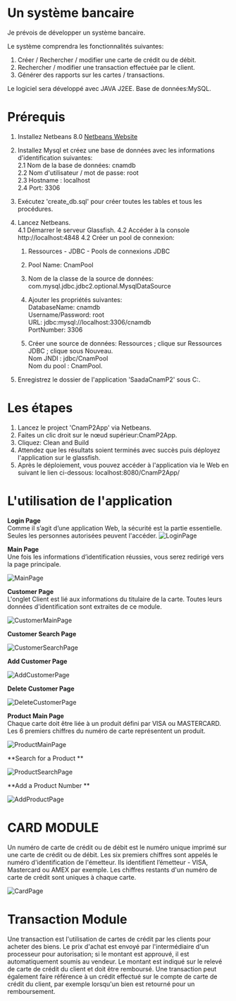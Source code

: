 # Un système bancaire
Je prévois de développer un système bancaire.
 
Le système comprendra les fonctionnalités suivantes: 

 1. Créer / Rechercher / modifier une carte de crédit ou de débit. 
 2. Rechercher / modifier une transaction effectuée par le client. 
 3. Générer des rapports sur les cartes / transactions. 

Le logiciel sera développé avec JAVA J2EE. Base de données:MySQL. 

# Prérequis 
  1. Installez Netbeans 8.0 [Netbeans Website](http://www.netbeans.org/)     
  
  2. Installez Mysql et créez une base de données avec les informations d'identification suivantes:    
     2.1 Nom de la base de données: cnamdb      
     2.2 Nom d'utilisateur / mot de passe: root     
     2.3 Hostname : localhost     
     2.4 Port: 3306      
     
  3. Exécutez 'create_db.sql' pour créer toutes les tables et tous les procédures. 
  
  4. Lancez Netbeans.    
     4.1 Démarrer le serveur Glassfish.
     4.2 Accéder à la console  http://localhost:4848 
     4.2 Créer un pool de connexion:  
       1. Ressources - JDBC - Pools de connexions JDBC    
       2. Pool Name: CnamPool   
       3. Nom de la classe de la source de données: com.mysql.jdbc.jdbc2.optional.MysqlDataSource     
       4. Ajouter les propriétés suivantes:      
          DatabaseName: cnamdb           
          Username/Password: root           
          URL: jdbc:mysql://localhost:3306/cnamdb       
          PortNumber: 3306          
               
      5. Créer une source de données: Ressources ; clique sur Ressources JDBC ; clique sous Nouveau.  
            Nom JNDI : jdbc/CnamPool     
            Nom du pool : CnamPool.    
            
  5. Enregistrez le dossier de l'application 'SaadaCnamP2' sous C:\.   
  
# Les étapes  
  1. Lancez le project 'CnamP2App' via Netbeans.   
  2. Faites un clic droit sur le nœud supérieur:CnamP2App.  
  3. Cliquez: Clean and Build  
  4. Attendez que les résultats soient terminés avec succès puis déployez l'application sur le glassfish.
  5. Après le déploiement, vous pouvez accéder à l'application via le Web en suivant le lien ci-dessous: 
        localhost:8080/CnamP2App/
        
# L'utilisation de l'application  

 **Login Page** <br/> 
   Comme il s’agit d’une application Web, la sécurité est la partie essentielle. Seules les personnes autorisées peuvent l'accéder.
 ![LoginPage](https://github.com/projetc22019/saada_projetc2/blob/master/login.png)  
 
 **Main Page** <br/> 
 Une fois les informations d’identification réussies, vous serez redirigé vers la page principale. 
 
  ![MainPage](https://github.com/projetc22019/saada_projetc2/blob/master/MainPage.png)  
  
 **Customer Page** <br/> 
  L'onglet Client est lié aux informations du titulaire de la carte. Toutes leurs données d'identification sont extraites de ce module.   
 
 ![CustomerMainPage](https://github.com/projetc22019/saada_projetc2/blob/master/CustomerMainPage.png)  
 
 **Customer Search Page** <br/> 
  
 ![CustomerSearchPage](https://github.com/projetc22019/saada_projetc2/blob/master/CustomerSearchPage.png)   

 **Add Customer Page** <br/> 
  
  ![AddCustomerPage](https://github.com/projetc22019/saada_projetc2/blob/master/CustomerAddPage.png)   

 **Delete Customer Page** <br/> 
  
  ![DeleteCustomerPage](https://github.com/projetc22019/saada_projetc2/blob/master/CustomerDeletePage1.png)   
  
  **Product Main Page** <br/> 
    Chaque carte doit être liée à un produit défini par VISA ou MASTERCARD.
    Les 6 premiers chiffres du numéro de carte représentent un produit.  
   
  ![ProductMainPage](https://github.com/projetc22019/saada_projetc2/blob/master/ProductMainPage.png)
  
  **Search for a Product ** <br/> 

  ![ProductSearchPage](https://github.com/projetc22019/saada_projetc2/blob/master/ProductSearch.png)
  
  **Add a Product Number ** <br/>

   ![AddProductPage](https://github.com/projetc22019/saada_projetc2/blob/master/ProductAdd.png)
   
  # CARD MODULE  
  
  Un numéro de carte de crédit ou de débit est le numéro unique imprimé sur une carte de crédit ou de débit. Les six premiers   chiffres sont appelés le numéro d'identification de l'émetteur. Ils identifient l’émetteur - VISA, Mastercard ou AMEX par exemple. Les chiffres restants d'un numéro de carte de crédit sont uniques à chaque carte.    
  
  ![CardPage](https://github.com/projetc22019/saada_projetc2/blob/master/CardPage.png)
  
 # Transaction Module
 
  Une transaction est l'utilisation de cartes de crédit par les clients pour acheter des biens. Le prix d'achat est envoyé par l'intermédiaire d'un processeur pour autorisation; si le montant est approuvé, il est automatiquement soumis au vendeur. Le montant est indiqué sur le relevé de carte de crédit du client et doit être remboursé. Une transaction peut également faire référence à un crédit effectué sur le compte de carte de crédit du client, par exemple lorsqu'un bien est retourné pour un remboursement.    


